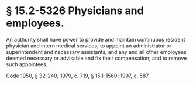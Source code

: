 # § 15.2-5326 Physicians and employees.

<p>An authority shall have power to provide and maintain continuous resident physician and intern medical services; to appoint an administrator or superintendent and necessary assistants, and any and all other employees deemed necessary or advisable and fix their compensation; and to remove such appointees.</p><p>Code 1950, § 32-240; 1979, c. 719, § 15.1-1560; 1997, c. 587.</p>